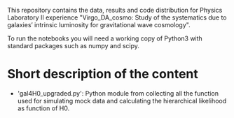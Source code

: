 This repository contains the data, results and code distribution for Physics Laboratory II experience "Virgo_DA_cosmo: Study of the systematics due to galaxies’ intrinsic luminosity for gravitational wave cosmology".

To run the notebooks you will need a working copy of Python3 with standard packages such as numpy and scipy.

# Short description of the content

- 'gal4H0_upgraded.py': Python module from  collecting all the function used for simulating mock data and calculating the hierarchical likelihood as function of H0.
